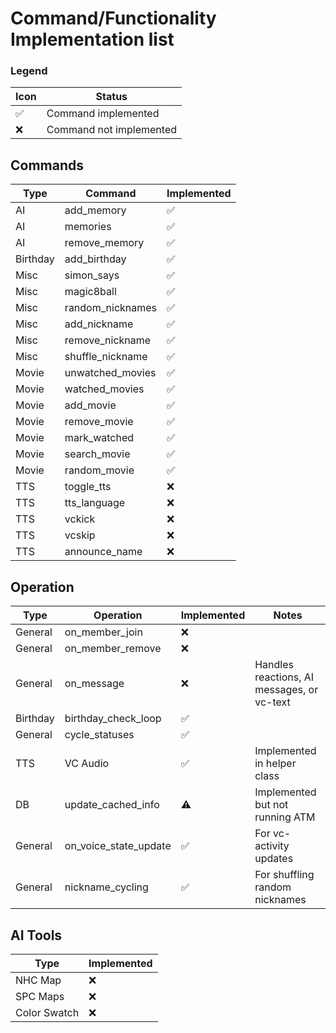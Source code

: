 # Command/Functionality Implementation list

### Legend
| Icon | Status                  |
|------|-------------------------|
| ✅    | Command implemented     |
| ❌    | Command not implemented |


## Commands
| Type     | Command          | Implemented |
|----------|------------------|-------------|
| AI       | add_memory       | ✅           |
| AI       | memories         | ✅           |
| AI       | remove_memory    | ✅           |
| Birthday | add_birthday     | ✅           |
| Misc     | simon_says       | ✅           |
| Misc     | magic8ball       | ✅           |
| Misc     | random_nicknames | ✅           |
| Misc     | add_nickname     | ✅           |
| Misc     | remove_nickname  | ✅           |
| Misc     | shuffle_nickname | ✅           |
| Movie    | unwatched_movies | ✅           |
| Movie    | watched_movies   | ✅           |
| Movie    | add_movie        | ✅           |
| Movie    | remove_movie     | ✅           |
| Movie    | mark_watched     | ✅           |
| Movie    | search_movie     | ✅           |
| Movie    | random_movie     | ✅           |
| TTS      | toggle_tts       | ❌           |
| TTS      | tts_language     | ❌           |
| TTS      | vckick           | ❌           |
| TTS      | vcskip           | ❌           |
| TTS      | announce_name    | ❌           |


## Operation
| Type     | Operation             | Implemented | Notes                                      | 
|----------|-----------------------|-------------|--------------------------------------------|
| General  | on_member_join        | ❌           |                                            |
| General  | on_member_remove      | ❌           |                                            |
| General  | on_message            | ❌           | Handles reactions, AI messages, or vc-text | 
| Birthday | birthday_check_loop   | ✅           |                                            | 
| General  | cycle_statuses        | ✅           |                                            | 
| TTS      | VC Audio              | ✅           | Implemented in helper class                |
| DB       | update_cached_info    | ⚠️          | Implemented but not running ATM            | 
| General  | on_voice_state_update | ✅           | For vc-activity updates                    | 
| General  | nickname_cycling      | ✅           | For shuffling random nicknames             | 

## AI Tools
| Type         | Implemented |
|--------------|-------------|
| NHC Map      | ❌           |
| SPC Maps     | ❌           |
| Color Swatch | ❌           |


